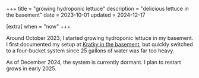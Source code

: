 +++
title = "growing hydroponic lettuce"
description = "delicious lettuce in the basement"
date = 2023-10-01
updated = 2024-12-17

[extra]
when = "now"
+++

Around October 2023, I started growing hydroponic lettuce in my basement.
I first documented my setup at [Kratky in the basement](@/posts/kratky-in-the-basement.md), but quickly switched to a four-bucket system since 25 gallons of water was far too heavy.

As of December 2024, the system is currently dormant. I plan to restart grows in early 2025.
